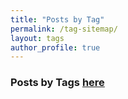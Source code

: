 ```yaml
---
title: "Posts by Tag"
permalink: /tag-sitemap/
layout: tags
author_profile: true
---
```


### Posts by <strong><i class="fas fa-fw fa-tags" aria-hidden="true"></i>  Tags [here](/tag-sitemap)